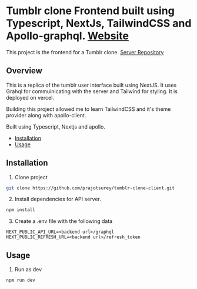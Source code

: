 # Tumblr clone Frontend built using Typescript, NextJs, TailwindCSS and Apollo-graphql. [Website](https://tumblr-clone-client.vercel.app/)

This project is the frontend for a Tumblr clone.
[Server Repository](https://github.com/prajotsurey/tumblr-clone-server)

## Overview
This is a replica of the tumblr user interface built using NextJS. It uses Grahql for commuinicating with the server and Tailwind for styling. It is deployed on vercel.

Building this project allowed me to learn TailwindCSS and it's theme provider along with apollo-client. 

Built using Typescript, Nextjs and apollo. 
* [Installation](#user-content-installation)
* [Usage](#user-content-usage)

## Installation

1. Clone project

```bash
git clone https://github.com/prajotsurey/tumblr-clone-client.git
```

2. Install dependencies for API server.

```bash
npm install
```

3. Create a .env file with the following data
```
NEXT_PUBLIC_API_URL=<backend url>/graphql
NEXT_PUBLIC_REFRESH_URL=<backend url>/refresh_token
```
## Usage

1. Run as dev

```bash
npm run dev
```
